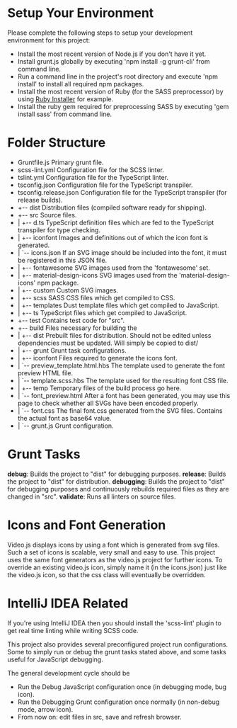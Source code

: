 # Setup Your Environment #

Please complete the following steps to setup your development environment for this project:
* Install the most recent version of Node.js if you don't have it yet.
* Install grunt.js globally by executing 'npm install -g grunt-cli' from command line.
* Run a command line in the project's root directory and execute 'npm install' to install all required npm packages.
* Install the most recent version of Ruby (for the SASS preprocessor) by using [Ruby Installer](http://rubyinstaller.org/) for example.
* Install the ruby gem required for preprocessing SASS by executing 'gem install sass' from command line.

# Folder Structure #

* Gruntfile.js                          Primary grunt file.
* scss-lint.yml                         Configuration file for the SCSS linter.
* tslint.yml                            Configuration file for the TypeScript linter.
* tsconfig.json                         Configuration file for the TypeScript transpiler.
* tsconfig.release.json                 Configuration file for the TypeScript transpiler (for release builds).
* +-- dist                              Distribution files (compiled software ready for shipping).
* +-- src                               Source files.
* |   +-- d.ts                          TypeScript definition files which are fed to the TypeScript transpiler for type checking.
* |   +-- iconfont                      Images and definitions out of which the icon font is generated.
* |       `-- icons.json                If an SVG image should be included into the font, it must be registered in this JSON file.
* |       +-- fontawesome               SVG images used from the 'fontawesome' set.
* |       +-- material-design-icons     SVG images used from the 'material-design-icons' npm package.
* |       +-- custom                    Custom SVG images.
* |   +-- scss                          SASS CSS files which get compiled to CSS.
* |   +-- templates                     Dust template files which get compiled to JavaScript.
* |   +-- ts                            TypeScript files which get compiled to JavaScript.
* +-- test                              Contains test code for "src".
* +-- build                             Files necessary for building the
* |   +-- dist                          Prebuilt files for distribution. Should not be edited unless dependencies must be updated. Will simply be copied to dist/
* |   +-- grunt                         Grunt task configurations.
* |   +-- iconfont                      Files required to generate the icons font.
* |       `-- preview_template.html.hbs The template used to generate the font preview HTML file.
* |       `-- template.scss.hbs         The template used for the resulting font CSS file.
* |   +-- temp                          Temporary files of the build process go here.
* |       `-- font_preview.html         After a font has been generated, you may use this page to check whether all SVGs have been encoded properly.
* |       `-- font.css                  The final font.css generated from the SVG files. Contains the actual font as base64 value.
* |   `-- grunt.js                      Grunt configuration.

# Grunt Tasks #

**debug**: Builds the project to "dist" for debugging purposes.
**release**: Builds the project to "dist" for distribution.
**debugging**: Builds the project to "dist" for debugging purposes and continuously rebuilds required files as they are changed in "src".
**validate**: Runs all linters on source files.

# Icons and Font Generation #

Video.js displays icons by using a font which is generated from svg files. Such a set of icons is scalable, very small and easy to use.
This project uses the same font generators as the video.js project for further icons.
To override an existing video.js icon, simply name it (in the icons.json) just like the video.js icon, so that the css class will eventually be overridden.

# IntelliJ IDEA Related #

If you're using IntelliJ IDEA then you should install the 'scss-lint' plugin to get real time linting while writing SCSS code.

This project also provides several preconfigured project run configurations. Some to simply run or debug the grunt tasks stated above, and some tasks useful
for JavaScript debugging.

The general development cycle should be
* Run the Debug JavaScript configuration once (in debugging mode, bug icon).
* Run the Debugging Grunt configuration once normally (in non-debug mode, arrow icon).
* From now on: edit files in src, save and refresh browser.
